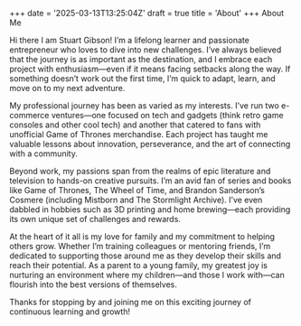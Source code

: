 +++
date = '2025-03-13T13:25:04Z'
draft = true
title = 'About'
+++
About Me

Hi there I am Stuart Gibson! I’m a lifelong learner and passionate entrepreneur who loves to dive into new challenges. I’ve always believed that the journey is as important as the destination, and I embrace each project with enthusiasm—even if it means facing setbacks along the way. If something doesn’t work out the first time, I’m quick to adapt, learn, and move on to my next adventure.

My professional journey has been as varied as my interests. I’ve run two e-commerce ventures—one focused on tech and gadgets (think retro game consoles and other cool tech) and another that catered to fans with unofficial Game of Thrones merchandise. Each project has taught me valuable lessons about innovation, perseverance, and the art of connecting with a community.

Beyond work, my passions span from the realms of epic literature and television to hands-on creative pursuits. I’m an avid fan of series and books like Game of Thrones, The Wheel of Time, and Brandon Sanderson’s Cosmere (including Mistborn and The Stormlight Archive). I’ve even dabbled in hobbies such as 3D printing and home brewing—each providing its own unique set of challenges and rewards.

At the heart of it all is my love for family and my commitment to helping others grow. Whether I’m training colleagues or mentoring friends, I’m dedicated to supporting those around me as they develop their skills and reach their potential. As a parent to a young family, my greatest joy is nurturing an environment where my children—and those I work with—can flourish into the best versions of themselves.

Thanks for stopping by and joining me on this exciting journey of continuous learning and growth!